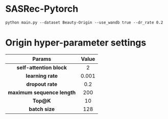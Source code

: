 # SASRec-Pytorch



```
python main.py --dataset Beauty-Origin --use_wandb true --dr_rate 0.2
```


# Origin hyper-parameter settings 

|**Params**|**Value**|
|:----:|:----:|
|**self-attention block**| 2 |
|**learning rate**| 0.001 |
|**dropout rate**| 0.2 |
|**maximum sequence length**| 200 |
|**Top@K**| 10 |
|**batch size**| 128 | 
